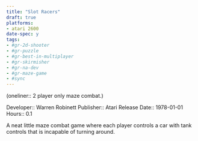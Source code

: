 ```yaml
---
title: "Slot Racers"
draft: true
platforms:
- atari 2600
date-spec: y
tags:
- #gr-2d-shooter 
- #gr-puzzle 
- #gr-best-in-multiplayer 
- #gr-skirmisher 
- #gr-na-dev 
- #gr-maze-game 
- #sync
---
```


(oneliner:: 2 player only maze combat.)

Developer:: Warren Robinett
Publisher:: Atari
Release Date:: 1978-01-01
Hours:: 0.1

A neat little maze combat game where each player controls a car with tank controls that is incapable of turning around.